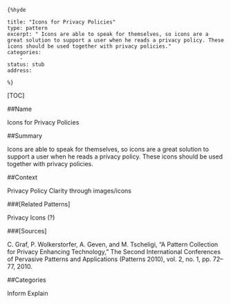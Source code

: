     {%hyde

    title: "Icons for Privacy Policies"
    type: pattern
    excerpt: " Icons are able to speak for themselves, so icons are a great solution to support a user when he reads a privacy policy. These icons should be used together with privacy policies."
    categories:
        - 
    status: stub
    address:

    %}

[TOC]


##Name
<!--Primary name the pattern is known by.-->

Icons for Privacy Policies

<!--###[Also Known As]-->
<!-- All other names the pattern is known by.-->



##Summary
<!-- One short paragraph summarising the pattern.-->

 Icons are able to speak for themselves, so icons are a great solution to support a user when he reads a privacy policy. These icons should be used together with privacy policies.

##Context
<!-- The situations in which the pattern may apply.-->

Privacy Policy Clarity through images/icons

<!--##Problem-->
<!-- The problem a pattern addresses, including a list of forces describing why a problem might be difficult to solve.-->



<!--##Solution-->
<!-- A concise description of how the pattern addresses the problem.-->



<!--###[Structure]-->
<!--A detailed specification of the structural aspects of the pattern. A class diagram if applicable.-->



<!--###[Implementation]-->
<!--Guidelines for implementing the pattern; code fragments; suggested PETS; policy fragments.-->



<!--##Consequences-->
<!--The advantages (benefits) and disadvantages (liabilities) of applying the pattern.-->



<!--###[Constraints]-->
<!-- limitations as a consequence of applying the pattern.-->



<!--##Examples-->
<!--Motivational example to see how the pattern is applied.-->



<!--###[Known Uses]-->
<!-- Pointers to various applications of the pattern.-->



<!--##See Also-->
<!-- Any pointers to relevant information, not contained in the subfields below.-->



###[Related Patterns]
<!-- Supporting and conflicting patterns-->

Privacy Icons (?)

###[Sources]
<!-- References to the original source of the pattern.-->

C. Graf, P. Wolkerstorfer, A. Geven, and M. Tscheligi, “A Pattern Collection for Privacy Enhancing Technology,” The Second International Conferences of Pervasive Patterns and Applications (Patterns 2010), vol. 2, no. 1, pp. 72–77, 2010.

<!--##General Comments-->
<!-- Separate discussion on the pattern.-->



##Categories
<!-- Placeholder for future agreed upon categories as per collaboration's evaluation.-->
Inform
Explain

<!--##Tags-->
<!-- User definable descriptors for additional correlation.-->




